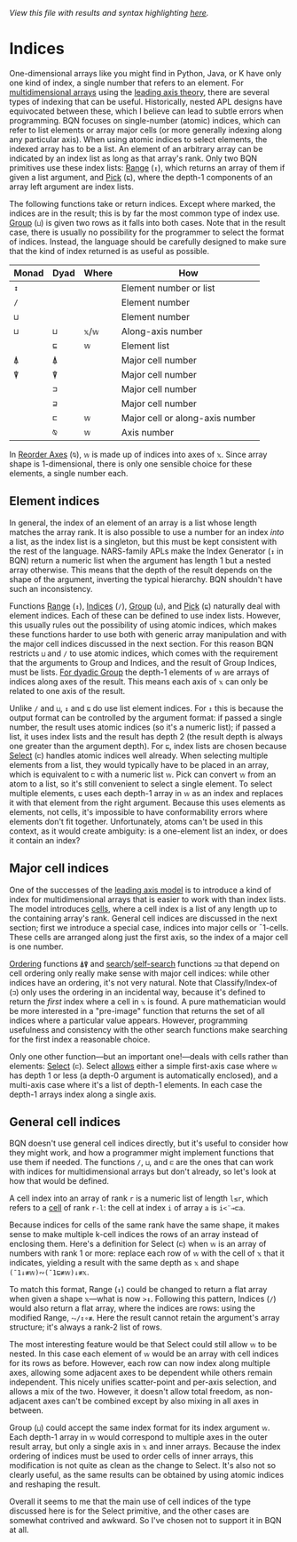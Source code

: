 *View this file with results and syntax highlighting [here](https://brian-ed.github.io/rayed-bqn/doc/indices.html).*

# Indices

One-dimensional arrays like you might find in Python, Java, or K have only one kind of index, a single number that refers to an element. For [multidimensional arrays](array.md) using the [leading axis theory](leading.md), there are several types of indexing that can be useful. Historically, nested APL designs have equivocated between these, which I believe can lead to subtle errors when programming. BQN focuses on single-number (atomic) indices, which can refer to list elements or array major cells (or more generally indexing along any particular axis). When using atomic indices to select elements, the indexed array has to be a list. An element of an arbitrary array can be indicated by an index list as long as that array's rank. Only two BQN primitives use these index lists: [Range](range.md) (`↕`), which returns an array of them if given a list argument, and [Pick](pick.md) (`⊑`), where the depth-1 components of an array left argument are index lists.

The following functions take or return indices. Except where marked, the indices are in the result; this is by far the most common type of index use. [Group](group.md) (`⊔`) is given two rows as it falls into both cases. Note that in the result case, there is usually no possibility for the programmer to select the format of indices. Instead, the language should be carefully designed to make sure that the kind of index returned is as useful as possible.

| Monad | Dyad | Where   | How
|-------|------|---------|--------------------------
|  `↕`  |      |         | Element number or list
|  `/`  |      |         | Element number
|  `⊔`  |      |         | Element number
|  `⊔`  | `⊔`  | `𝕩`/`𝕨` | Along-axis number
|       | `⊑`  | `𝕨`     | Element list
|  `⍋`  | `⍋`  |         | Major cell number
|  `⍒`  | `⍒`  |         | Major cell number
|       | `⊐`  |         | Major cell number
|       | `⊒`  |         | Major cell number
|       | `⊏`  | `𝕨`     | Major cell or along-axis number
|       | `⍉`  | `𝕨`     | Axis number

In [Reorder Axes](transpose.md#reorder-axes) (`⍉`), `𝕨` is made up of indices into axes of `𝕩`. Since array shape is 1-dimensional, there is only one sensible choice for these elements, a single number each.

## Element indices

In general, the index of an element of an array is a list whose length matches the array rank. It is also possible to use a number for an index *into* a list, as the index list is a singleton, but this must be kept consistent with the rest of the language. NARS-family APLs make the Index Generator (`↕` in BQN) return a numeric list when the argument has length 1 but a nested array otherwise. This means that the depth of the result depends on the shape of the argument, inverting the typical hierarchy. BQN shouldn't have such an inconsistency.

Functions [Range](range.md) (`↕`), [Indices](replicate.md) (`/`), [Group](group.md) (`⊔`), and [Pick](pick.md) (`⊑`) naturally deal with element indices. Each of these can be defined to use index lists. However, this usually rules out the possibility of using atomic indices, which makes these functions harder to use both with generic array manipulation and with the major cell indices discussed in the next section. For this reason BQN restricts `⊔` and `/` to use atomic indices, which comes with the requirement that the arguments to Group and Indices, and the result of Group Indices, must be lists. [For dyadic Group](group.md#multidimensional-grouping) the depth-1 elements of `𝕨` are arrays of indices along axes of the result. This means each axis of `𝕩` can only be related to one axis of the result.

Unlike `/` and `⊔`, `↕` and `⊑` do use list element indices. For `↕` this is because the output format can be controlled by the argument format: if passed a single number, the result uses atomic indices (so it's a numeric list); if passed a list, it uses index lists and the result has depth 2 (the result depth is always one greater than the argument depth). For `⊑`, index lists are chosen because [Select](select.md) (`⊏`) handles atomic indices well already. When selecting multiple elements from a list, they would typically have to be placed in an array, which is equivalent to `⊏` with a numeric list `𝕨`. Pick can convert `𝕨` from an atom to a list, so it's still convenient to select a single element. To select multiple elements, `⊑` uses each depth-1 array in `𝕨` as an index and replaces it with that element from the right argument. Because this uses elements as elements, not cells, it's impossible to have conformability errors where elements don't fit together. Unfortunately, atoms can't be used in this context, as it would create ambiguity: is a one-element list an index, or does it contain an index?

## Major cell indices

One of the successes of the [leading axis model](https://aplwiki.com/wiki/Leading_axis_theory) is to introduce a kind of index for multidimensional arrays that is easier to work with than index lists. The model introduces [cells](https://aplwiki.com/wiki/Cell), where a cell index is a list of any length up to the containing array's rank. General cell indices are discussed in the next section; first we introduce a special case, indices into major cells or ¯1-cells. These cells are arranged along just the first axis, so the index of a major cell is one number.

[Ordering](order.md) functions `⍋⍒` and [search](search.md)/[self-search](selfcmp.md) functions `⊐⊒` that depend on cell ordering only really make sense with major cell indices: while other indices have an ordering, it's not very natural. Note that Classify/Index-of (`⊐`) only uses the ordering in an incidental way, because it's defined to return the *first* index where a cell in `𝕩` is found. A pure mathematician would be more interested in a "pre-image" function that returns the set of all indices where a particular value appears. However, programming usefulness and consistency with the other search functions make searching for the first index a reasonable choice.

Only one other function—but an important one!—deals with cells rather than elements: [Select](select.md) (`⊏`). Select [allows](leading.md#multiple-axes) either a simple first-axis case where `𝕨` has depth 1 or less (a depth-0 argument is automatically enclosed), and a multi-axis case where it's a list of depth-1 elements. In each case the depth-1 arrays index along a single axis.

## General cell indices

BQN doesn't use general cell indices directly, but it's useful to consider how they might work, and how a programmer might implement functions that use them if needed. The functions `/`, `⊔`, and `⊏` are the ones that can work with indices for multidimensional arrays but don't already, so let's look at how that would be defined.

A cell index into an array of rank `r` is a numeric list of length `l≤r`, which refers to a [cell](https://aplwiki.com/wiki/Cell) of rank `r-l`: the cell at index `i` of array `a` is `i<¨⊸⊏a`.

Because indices for cells of the same rank have the same shape, it makes sense to make multiple k-cell indices the rows of an array instead of enclosing them. Here's a definition for Select (`⊏`) when `𝕨` is an array of numbers with rank 1 or more: replace each row of `𝕨` with the cell of `𝕩` that it indicates, yielding a result with the same depth as `𝕩` and shape `(¯1↓≢𝕨)∾(¯1⊑≢𝕨)↓≢𝕩`.

To match this format, Range (`↕`) could be changed to return a flat array when given a shape `𝕩`—what is now `>↕`. Following this pattern, Indices (`/`) would also return a flat array, where the indices are rows: using the modified Range, `⥊/↕∘≢`. Here the result cannot retain the argument's array structure; it's always a rank-2 list of rows.

The most interesting feature would be that Select could still allow `𝕨` to be nested. In this case each element of `𝕨` would be an array with cell indices for its rows as before. However, each row can now index along multiple axes, allowing some adjacent axes to be dependent while others remain independent. This nicely unifies scatter-point and per-axis selection, and allows a mix of the two. However, it doesn't allow total freedom, as non-adjacent axes can't be combined except by also mixing in all axes in between.

Group (`⊔`) could accept the same index format for its index argument `𝕨`. Each depth-1 array in `𝕨` would correspond to multiple axes in the outer result array, but only a single axis in `𝕩` and inner arrays. Because the index ordering of indices must be used to order cells of inner arrays, this modification is not quite as clean as the change to Select. It's also not so clearly useful, as the same results can be obtained by using atomic indices and reshaping the result.

Overall it seems to me that the main use of cell indices of the type discussed here is for the Select primitive, and the other cases are somewhat contrived and awkward. So I've chosen not to support it in BQN at all.
